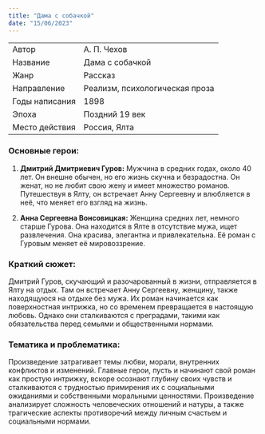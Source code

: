 ```yaml
---
title: "Дама с собачкой"
date: "15/06/2023"
---
```


|                |                                |
| -------------- | ------------------------------ |
| Автор          | А. П. Чехов                    |
| Название       | Дама с собачкой                |
| Жанр           | Рассказ                        |
| Направление    | Реализм, психологическая проза |
| Годы написания | 1898                           |
| Эпоха          | Поздний 19 век                 |
| Место действия | Россия, Ялта                   |

### Основные герои:

1. **Дмитрий Дмитриевич Гуров:** Мужчина в средних годах, около 40 лет. Он внешне обычен, но его жизнь скучна и безрадостна. Он женат, но не любит свою жену и имеет множество романов. Путешествуя в Ялту, он встречает Анну Сергеевну и влюбляется в неё, что меняет его взгляд на жизнь.

2. **Анна Сергеевна Вонсовицкая:** Женщина средних лет, немного старше Гурова. Она находится в Ялте в отсутствие мужа, ищет развлечения. Она красива, элегантна и привлекательна. Её роман с Гуровым меняет её мировоззрение.

### Краткий сюжет:

Дмитрий Гуров, скучающий и разочарованный в жизни, отправляется в Ялту на отдых. Там он встречает Анну Сергеевну, женщину, также находящуюся на отдыхе без мужа. Их роман начинается как поверхностная интрижка, но со временем превращается в настоящую любовь. Однако они сталкиваются с преградами, такими как обязательства перед семьями и общественными нормами.

### Тематика и проблематика:

Произведение затрагивает темы любви, морали, внутренних конфликтов и изменений. Главные герои, пусть и начинают свой роман как простую интрижку, вскоре осознают глубину своих чувств и сталкиваются с трудностью примирения их с социальными ожиданиями и собственными моральными ценностями. Произведение анализирует сложность человеческих отношений и натуры, а также трагические аспекты противоречий между личным счастьем и социальными нормами.
